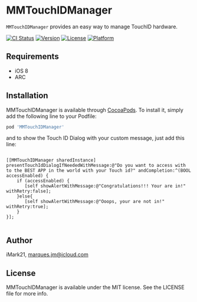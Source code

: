 # MMTouchIDManager

`MMTouchIDManager` provides an easy way to manage TouchID hardware.

[![CI Status](http://img.shields.io/travis/iMark21/MMTouchIDManager.svg?style=flat)](https://travis-ci.org/iMark21/MMTouchIDManager)
[![Version](https://img.shields.io/cocoapods/v/MMTouchIDManager.svg?style=flat)](http://cocoapods.org/pods/MMTouchIDManager)
[![License](https://img.shields.io/cocoapods/l/MMTouchIDManager.svg?style=flat)](http://cocoapods.org/pods/MMTouchIDManager)
[![Platform](https://img.shields.io/cocoapods/p/MMTouchIDManager.svg?style=flat)](http://cocoapods.org/pods/MMTouchIDManager)

## Requirements

- iOS 8 
- ARC

## Installation

MMTouchIDManager is available through [CocoaPods](http://cocoapods.org). To install
it, simply add the following line to your Podfile:

```ruby
pod 'MMTouchIDManager'
```

and to show the Touch ID Dialog with your custom message, just add this line:

```objc

[[MMTouchIDManager sharedInstance] presentTouchIdDialogIfNeededWithMessage:@"Do you want to access with to the BEST APP in the world with your Touch id?" andCompletion:^(BOOL accessEnabled) {
    if (accessEnabled) {
       [self showAlertWithMessage:@"Congratulations!!! Your are in!" withRetry:false];      
    }else{
       [self showAlertWithMessage:@"Ooops, your are not in!" withRetry:true];
    }
}];
    
```
## Author

iMark21, marques.jm@icloud.com

## License

MMTouchIDManager is available under the MIT license. See the LICENSE file for more info.
